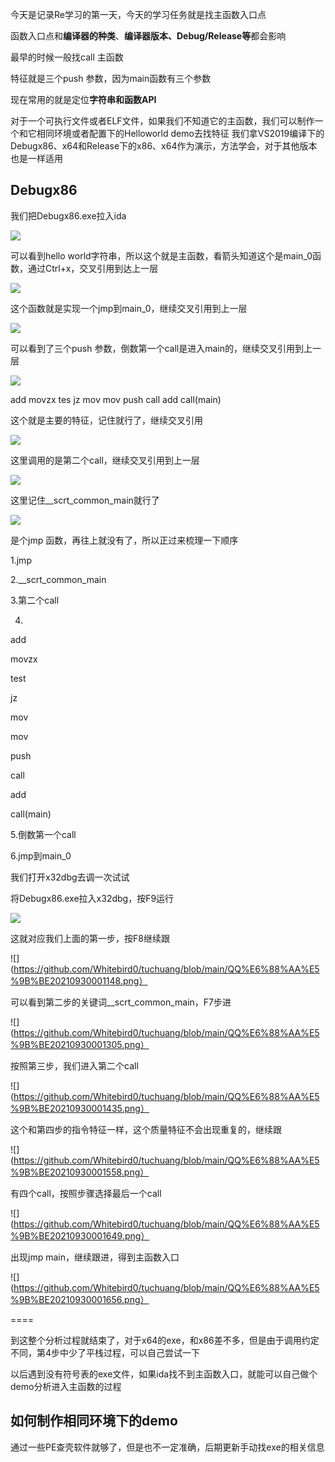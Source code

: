 
今天是记录Re学习的第一天，今天的学习任务就是找主函数入口点

函数入口点和**编译器的种类**、**编译器版本、Debug/Release等**都会影响

最早的时候一般找call 主函数

特征就是三个push 参数，因为main函数有三个参数

现在常用的就是定位**字符串和函数API**

对于一个可执行文件或者ELF文件，如果我们不知道它的主函数，我们可以制作一个和它相同环境或者配置下的Helloworld demo去找特征
我们拿VS2019编译下的Debugx86、x64和Release下的x86、x64作为演示，方法学会，对于其他版本也是一样适用

Debugx86
----
我们把Debugx86.exe拉入ida

![](https://github.com/Whitebird0/tuchuang/blob/main/QQ%E6%88%AA%E5%9B%BE20210628213755.png) 

可以看到hello world字符串，所以这个就是主函数，看箭头知道这个是main_0函数，通过Ctrl+x，交叉引用到达上一层

![](https://github.com/Whitebird0/tuchuang/blob/main/QQ%E6%88%AA%E5%9B%BE20210628213756.png) 

这个函数就是实现一个jmp到main_0，继续交叉引用到上一层

![](https://github.com/Whitebird0/tuchuang/blob/main/QQ%E6%88%AA%E5%9B%BE20210929233532.png) 

可以看到了三个push 参数，倒数第一个call是进入main的，继续交叉引用到上一层


![](https://github.com/Whitebird0/tuchuang/blob/main/aaa.png) 

add
movzx
tes
jz
mov
mov
push
call
add
call(main)

这个就是主要的特征，记住就行了，继续交叉引用

![](https://github.com/Whitebird0/tuchuang/blob/main/QQ截图20210929234620.png) 

这里调用的是第二个call，继续交叉引用到上一层

![](https://github.com/Whitebird0/tuchuang/blob/main/qqq.png) 

这里记住__scrt_common_main就行了

![](https://github.com/Whitebird0/tuchuang/blob/main/QQ%E6%88%AA%E5%9B%BE20210930000553.png) 

是个jmp 函数，再往上就没有了，所以正过来梳理一下顺序

1.jmp

2.__scrt_common_main

3.第二个call

4.

add

movzx

test

jz

mov

mov

push

call

add

call(main)

5.倒数第一个call

6.jmp到main_0

我们打开x32dbg去调一次试试

将Debugx86.exe拉入x32dbg，按F9运行

![](https://github.com/Whitebird0/tuchuang/blob/main/QQ%E6%88%AA%E5%9B%BE20210930001007.png) 

这就对应我们上面的第一步，按F8继续跟

![](https://github.com/Whitebird0/tuchuang/blob/main/QQ%E6%88%AA%E5%9B%BE20210930001148.png）

可以看到第二步的关键词__scrt_common_main，F7步进

![](https://github.com/Whitebird0/tuchuang/blob/main/QQ%E6%88%AA%E5%9B%BE20210930001305.png）

按照第三步，我们进入第二个call

![](https://github.com/Whitebird0/tuchuang/blob/main/QQ%E6%88%AA%E5%9B%BE20210930001435.png）

这个和第四步的指令特征一样，这个质量特征不会出现重复的，继续跟

![](https://github.com/Whitebird0/tuchuang/blob/main/QQ%E6%88%AA%E5%9B%BE20210930001558.png）

有四个call，按照步骤选择最后一个call

![](https://github.com/Whitebird0/tuchuang/blob/main/QQ%E6%88%AA%E5%9B%BE20210930001649.png）

出现jmp main，继续跟进，得到主函数入口

![](https://github.com/Whitebird0/tuchuang/blob/main/QQ%E6%88%AA%E5%9B%BE20210930001656.png）

====

到这整个分析过程就结束了，对于x64的exe，和x86差不多，但是由于调用约定不同，第4步中少了平栈过程，可以自己尝试一下

以后遇到没有符号表的exe文件，如果ida找不到主函数入口，就能可以自己做个demo分析进入主函数的过程

如何制作相同环境下的demo
---
通过一些PE查壳软件就够了，但是也不一定准确，后期更新手动找exe的相关信息
